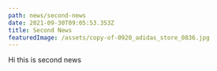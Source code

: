 ```yaml
---
path: news/second-news
date: 2021-09-30T09:05:53.353Z
title: Second News
featuredImage: /assets/copy-of-0920_adidas_store_0836.jpg
---
```

Hi this is second news